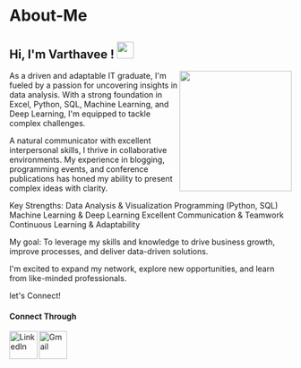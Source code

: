 # About-Me

<h2> Hi, I'm Varthavee ! <img src="https://cdn-icons-png.flaticon.com/512/3041/3041320.png"  width=30> </h2>

<img align='right' src="https://cdn.dribbble.com/users/1107512/screenshots/3997677/_g.gif" height=215 width=200>

As a driven and adaptable IT graduate, I'm fueled by a passion for uncovering insights in data analysis. With a strong foundation in Excel, Python, SQL, Machine Learning, and Deep Learning, I'm equipped to tackle complex challenges.

A natural communicator with excellent interpersonal skills, I thrive in collaborative environments. My experience in blogging, programming events, and conference publications has honed my ability to present complex ideas with clarity.

Key Strengths:
Data Analysis & Visualization
Programming (Python, SQL)
Machine Learning & Deep Learning
Excellent Communication & Teamwork
Continuous Learning & Adaptability

My goal: To leverage my skills and knowledge to drive business growth, improve processes, and deliver data-driven solutions.

I'm excited to expand my network, explore new opportunities, and learn from like-minded professionals.

let's Connect!


<h4>Connect Through</h4>


<a href="www.linkedin.com/in/varthavees">
  
  <img align="left" alt="LinkedIn" src="https://img.icons8.com/plasticine/2x/linkedin.png" width=50/>
</a>

<a href="mailto:svarthavee@gmail.com">
  <img align="left" alt="Gmail" src="https://img.icons8.com/plasticine/344/gmail.png" width=50/>
</a>
